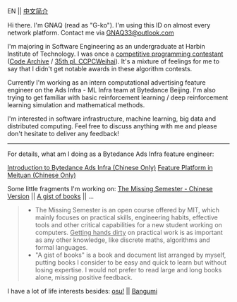 EN || [中文简介](https://github.com/GNAQ/GNAQ/blob/main/README_cn.md)

Hi there. I'm GNAQ (read as "G-ko"). I'm using this ID on almost every network platform. Contact me via [GNAQ33@outlook.com](mailto:gnaq33@outlook.com)

I'm majoring in Software Engineering as an undergraduate at Harbin Institute of Technology. I was once a <ins>competitive programming contestant</ins> ([Code Archive](https://github.com/GNAQ/Algorithm-Contest-Archive) / [35th pl. CCPCWeihai](https://board.xcpcio.com/ccpc/8th/weihai?group=%E6%AD%A3%E5%BC%8F%E9%98%9F%E4%BC%8D)). It's a mixture of feelings for me to say that I didn't get notable awards in these algorithm contests. 

Currently I'm working as an intern computational advertising feature engineer on the Ads Infra - ML Infra team at Bytedance Beijing. I'm also trying to get familiar with basic reinforcement learning / deep reinforcement learning simulation and mathematical methods.

I'm interested in software infrastructure, machine learning, big data and distributed computing. Feel free to discuss anything with me and please don't hesitate to deliver any feedback!

---

For details, what am I doing as a Bytedance Ads Infra feature engineer:

[Introduction to Bytedance Ads Infra (Chinese Only)](https://shimo.im/docs/98rrrqhP9rDw8kjr/read)
[Feature Platform in Meituan (Chinese Only)](https://tech.meituan.com/2021/03/04/featureplatform-in-mtwaimai.html)

Some little fragments I'm working on: [The Missing Semester - Chinese Version](https://github.com/CN-missemi/CN_missemi) || [A gist of books]() || ...

> - The Missing Semester is an open course offered by MIT, which mainly focuses on practical skills, engineering habits, effective tools and other critical capabilities for a new student working on computers. <ins>Getting hands dirty</ins> on practical work is as important as any other knowledge, like discrete maths, algorithms and formal languages.
> - "A gist of books" is a book and document list arranged by myself, putting books I consider to be easy and quick to learn but without losing expertise. I would not prefer to read large and long books alone, missing positive feedback.

I have a lot of life interests besides: [osu!](https://osu.ppy.sh/users/13200045) || [Bangumi](https://bgm.tv/user/gnaq)

